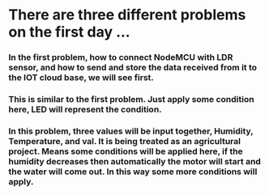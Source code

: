 <h1> There are three different problems on the first day ...</h1>





<h3>In the first problem, how to connect NodeMCU with LDR sensor, and how to send and store the data received from it to the IOT cloud base, we will see first.</h3>

<h3>This is similar to the first problem. Just apply some condition here, LED will represent the condition.</h3>

<h3>In this problem, three values will be input together, Humidity, Temperature, and val. It is being treated as an agricultural project. Means some conditions will be applied here, if the humidity decreases then automatically the motor will start and the water will come out. In this way some more conditions will apply.</h3>
